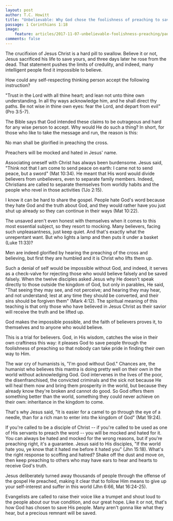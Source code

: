 ```yaml
---
layout: post
author: T.C. Howitt
title: "Unbelievable: Why God chose the foolishness of preaching to save believers"
passage: 1 Corinthians 1:18
image:
    feature: articles/2017-11-07-unbelievable-foolishness-preaching/paul-preaching-areopagus.jpg
comments: false
---
```


The crucifixion of Jesus Christ is a hard pill to swallow.  Believe it or not, Jesus sacrificed his life to save yours, and three days later he rose from the dead.  That statement pushes the limits of credulity, and indeed, many intelligent people find it impossible to believe.

How could any self-respecting thinking person accept the following instruction?

"Trust in the Lord with all thine heart; and lean not unto thine own understanding. In all thy ways acknowledge him, and he shall direct thy paths. Be not wise in thine own eyes: fear the Lord, and depart from evil" (Pro 3:5-7).

The Bible says that God intended these claims to be outrageous and hard for any wise person to accept. Why would He do such a thing? In short, for those who like to take the message and run, the reason is this:

No man shall be glorified in preaching the cross.

Preachers will be mocked and hated in Jesus' name.

Associating oneself with Christ has always been burdensome.  Jesus said, "Think not that I am come to send peace on earth: I came not to send peace, but a sword" (Mat 10:34).  He meant that His word would divide believers from unbelievers, even to separate family members.  Indeed, Christians are called to separate themselves from worldly habits and the people who revel in those activities (1Jo 2:15).

I know it can be hard to share the gospel.  People hate God's word because they hate God and the truth about God, and they would rather have you just shut up already so they can continue in their ways (Mat 10:22).

The unsaved aren't even honest with themselves when it comes to this most essential subject, so they resort to mocking.  Many believers, facing such unpleasantness, just keep quiet.  And that's exactly what the unrepentant want.  But who lights a lamp and then puts it under a basket (Luke 11:33)?

Men are indeed glorified by hearing the preaching of the cross and believing, but first they are humbled and it is Christ who lifts them up.

Such a denial of self would be impossible without God, and indeed, it serves as a check-valve for rejecting those who would believe falsely and be saved falsely.  When the twelve disciples asked Jesus why He doesn't speak directly to those outside the kingdom of God, but only in parables, He said, "That seeing they may see, and not perceive; and hearing they may hear, and not understand; lest at any time they should be converted, and their sins should be forgiven them" (Mark 4:12).  The spiritual meaning of this teaching is that only those who have believed in Jesus Christ as their savior will receive the truth and be lifted up.

God makes the impossible possible, and the faith of believers proves it, to themselves and to anyone who would believe.

This is a trial for believers.  God, in His wisdom, catches the wise in their own craftiness this way: it pleases God to save people through the foolishness of preaching so that nobody can take pride in finding their own way to Him.

The war cry of humanists is, "I'm good without God." Chances are, the humanist who believes this mantra is doing pretty well on their own in the world without acknowledging God.  God intervenes in the lives of the poor, the disenfranchised, the convicted criminals and the sick not because He will heal them now and bring them prosperity in the world, but because they already know they're broken and cannot do good.  So God offers them something better than the world, something they could never achieve on their own: inheritance in the kingdom to come.

That's why Jesus said, "It is easier for a camel to go through the eye of a needle, than for a rich man to enter into the kingdom of God" (Mat 19:24).

If you're called to be a disciple of Christ -- if you're called to be used as one of His servants to preach the word -- you will be mocked and hated for it.  You can always be hated and mocked for the wrong reasons, but if you're preaching right, it's a guarantee.  Jesus said to His disciples, "If the world hate you, ye know that it hated me before it hated you" (Jhn 15:18).  What's the right response to scoffing and hatred?  Shake off the dust and move on, then keep preaching to others who may have ears to hear and hearts to receive God's truth.

Jesus deliberately turned away thousands of people through the offense of the gospel He preached, making it clear that to follow Him means to give up your self-interest and suffer in this world (Jhn 6:66, Mat 16:24-25).

Evangelists are called to raise their voice like a trumpet and shout loud to the people about our true condition, and our great hope.  Like it or not, that's how God has chosen to save His people.  Many aren't gonna like what they hear, but a precious remnant will be saved.
